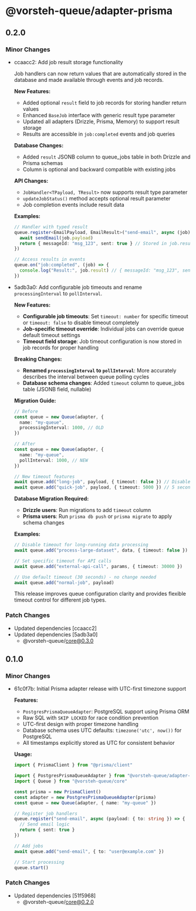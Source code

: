 # @vorsteh-queue/adapter-prisma

## 0.2.0

### Minor Changes

- ccaacc2: Add job result storage functionality

  Job handlers can now return values that are automatically stored in the database and made available through events and job records.

  **New Features:**
  - Added optional `result` field to job records for storing handler return values
  - Enhanced `BaseJob` interface with generic result type parameter
  - Updated all adapters (Drizzle, Prisma, Memory) to support result storage
  - Results are accessible in `job:completed` events and job queries

  **Database Changes:**
  - Added `result` JSONB column to queue_jobs table in both Drizzle and Prisma schemas
  - Column is optional and backward compatible with existing jobs

  **API Changes:**
  - `JobHandler<TPayload, TResult>` now supports result type parameter
  - `updateJobStatus()` method accepts optional result parameter
  - Job completion events include result data

  **Examples:**

  ```typescript
  // Handler with typed result
  queue.register<EmailPayload, EmailResult>("send-email", async (job) => {
    await sendEmail(job.payload)
    return { messageId: "msg_123", sent: true } // Stored in job.result
  })

  // Access results in events
  queue.on("job:completed", (job) => {
    console.log("Result:", job.result) // { messageId: "msg_123", sent: true }
  })
  ```

- 5adb3a0: Add configurable job timeouts and rename `processingInterval` to `pollInterval`.

  **New Features:**
  - **Configurable job timeouts**: Set `timeout: number` for specific timeout or `timeout: false` to disable timeout completely
  - **Job-specific timeout override**: Individual jobs can override queue default timeout settings
  - **Timeout field storage**: Job timeout configuration is now stored in job records for proper handling

  **Breaking Changes:**
  - **Renamed `processingInterval` to `pollInterval`**: More accurately describes the interval between queue polling cycles
  - **Database schema changes**: Added `timeout` column to queue_jobs table (JSONB field, nullable)

  **Migration Guide:**

  ```typescript
  // Before
  const queue = new Queue(adapter, {
    name: "my-queue",
    processingInterval: 1000, // OLD
  })

  // After
  const queue = new Queue(adapter, {
    name: "my-queue",
    pollInterval: 1000, // NEW
  })

  // New timeout features
  await queue.add("long-job", payload, { timeout: false }) // Disable timeout
  await queue.add("quick-job", payload, { timeout: 5000 }) // 5 second timeout
  ```

  **Database Migration Required:**
  - **Drizzle users**: Run migrations to add `timeout` column
  - **Prisma users**: Run `prisma db push` or `prisma migrate` to apply schema changes

  **Examples:**

  ```typescript
  // Disable timeout for long-running data processing
  await queue.add("process-large-dataset", data, { timeout: false })

  // Set specific timeout for API calls
  await queue.add("external-api-call", params, { timeout: 30000 })

  // Use default timeout (30 seconds) - no change needed
  await queue.add("normal-job", payload)
  ```

  This release improves queue configuration clarity and provides flexible timeout control for different job types.

### Patch Changes

- Updated dependencies [ccaacc2]
- Updated dependencies [5adb3a0]
  - @vorsteh-queue/core@0.3.0

## 0.1.0

### Minor Changes

- 61c0f7b: Initial Prisma adapter release with UTC-first timezone support

  **Features:**
  - `PostgresPrismaQueueAdapter`: PostgreSQL support using Prisma ORM
  - Raw SQL with `SKIP LOCKED` for race condition prevention
  - UTC-first design with proper timezone handling
  - Database schema uses UTC defaults: `timezone('utc', now())` for PostgreSQL
  - All timestamps explicitly stored as UTC for consistent behavior

  **Usage:**

  ```typescript
  import { PrismaClient } from "@prisma/client"

  import { PostgresPrismaQueueAdapter } from "@vorsteh-queue/adapter-prisma"
  import { Queue } from "@vorsteh-queue/core"

  const prisma = new PrismaClient()
  const adapter = new PostgresPrismaQueueAdapter(prisma)
  const queue = new Queue(adapter, { name: "my-queue" })

  // Register job handlers
  queue.register("send-email", async (payload: { to: string }) => {
    // Send email logic
    return { sent: true }
  })

  // Add jobs
  await queue.add("send-email", { to: "user@example.com" })

  // Start processing
  queue.start()
  ```

### Patch Changes

- Updated dependencies [51f5968]
  - @vorsteh-queue/core@0.2.0
